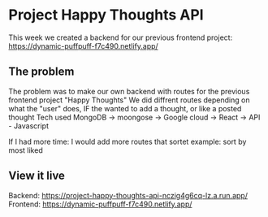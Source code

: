 # Project Happy Thoughts API

This week we created a backend for our previous frontend project: https://dynamic-puffpuff-f7c490.netlify.app/
## The problem

The problem was to make our own backend with routes for the previous frontend project "Happy Thoughts"
We did diffrent routes depending on what the "user" does,
IF the wanted to add a thought,
or like a posted thought
Tech used
MongoDB -> moongose -> Google cloud -> React -> API - Javascript

If I had more time:
I would add more routes that sortet 
example: sort by most liked

## View it live

Backend: https://project-happy-thoughts-api-nczig4g6cq-lz.a.run.app/
Frontend: https://dynamic-puffpuff-f7c490.netlify.app/
